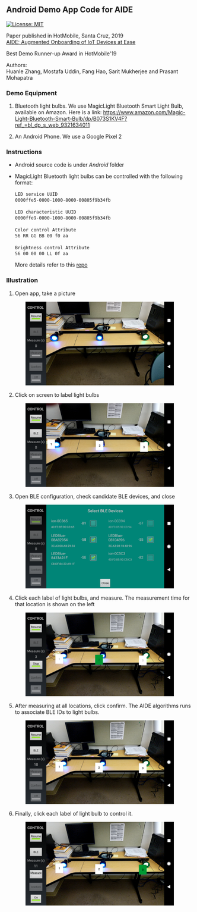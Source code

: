 ## Android Demo App Code for AIDE

[![License: MIT](https://img.shields.io/badge/License-MIT-yellow.svg)](https://opensource.org/licenses/MIT)

Paper published in HotMobile, Santa Cruz, 2019  
[AIDE: Augmented Onboarding of IoT Devices at Ease](https://www.huanlezhang.com/publication/conference/aide_hotmobile_19/paper.pdf)

Best Demo Runner-up Award in HotMobile'19

Authors:  
Huanle Zhang, Mostafa Uddin, Fang Hao, Sarit Mukherjee and Prasant Mohapatra

### Demo Equipment

1. Bluetooth light bulbs. We use MagicLight Bluetooth Smart Light Bulb, available on Amazon. Here is a link: https://www.amazon.com/Magic-Light-Bluetooth-Smart-Bulb/dp/B073S1KV4F?ref_=bl_dp_s_web_9321634011

1. An Android Phone. We use a Google Pixel 2

### Instructions

* Android source code is under *Android* folder

* MagicLight Bluetooth light bulbs can be controlled with the following format:

    ```
    LED service UUID
    0000ffe5-0000-1000-8000-00805f9b34fb

    LED characteristic UUID
    0000ffe9-0000-1000-8000-00805f9b34fb

    Color control Attribute
    56 RR GG BB 00 f0 aa

    Brightness control Attribute
    56 00 00 00 LL 0f aa
    ```
    More details refer to this [repo](https://github.com/skydoves/MagicLight-Controller)

### Illustration

1. Open app, take a picture

<p align="center">
<img src="./image/1.png" alt="Step 1" width=400>
</p>

2. Click on screen to label light bulbs

<p align="center">
<img src="./image/2.png" alt="Step 2" width=400>
</p>

3. Open BLE configuration, check candidate BLE devices, and close

<p align="center">
<img src="./image/3.png" alt="Step 3" width=400>
</p>

4. Click each label of light bulbs, and measure. The measurement time for that location is shown on the left

<p align="center">
<img src="./image/4.png" alt="Step 4" width=400>
</p>

5. After measuring at all locations, click confirm. The AIDE algorithms runs to associate BLE IDs to light bulbs.

<p align="center">
<img src="./image/5.png" alt="Step 5" width=400>
</p>

6. Finally, click each label of light bulb to control it.

<p align="center">
<img src="./image/6.png" alt="Step 6" width=400>
</p>
